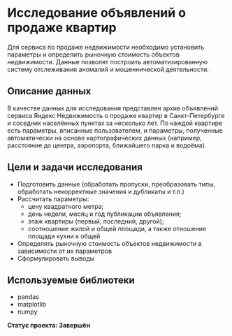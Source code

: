 # Исследование объявлений о продаже квартир
Для сервиса по продаже недвижимости необходимо установить параметры и определить рыночную стоимость объектов недвижимости. Данные позволят построить автоматизированную систему отслеживания аномалий и мошеннической деятельности.

## Описание данных
В качестве данных для исследования представлен архив объявлений сервиса Яндекс Недвижимость о продаже квартир в Санкт-Петербурге и соседних населённых пунктах за несколько лет. По каждой квартире есть параметры, вписанные пользователем, и параметры, полученные автоматически на основе картографических данных (например, расстояние до центра, аэропорта, ближайшего парка и водоёма).

## Цели и задачи исследования
- Подготовить данные (обработать пропуски, преобразовать типы, обработать некорректные значения и дубликаты и т.п.)
- Рассчитать параметры:
  - цену квадратного метра;
  - день недели, месяц и год публикации объявления;
  - этаж квартиры (первый, последний, другой);
  - соотношение жилой и общей площади, а также отношение площади кухни к общей
- Определять рыночную стоимость объектов недвижимости в зависимости от их параметров
- Сформулировать выводы

## Используемые библиотеки
- pandas
- matplotlib
- numpy

**Статус проекта: Завершён**
